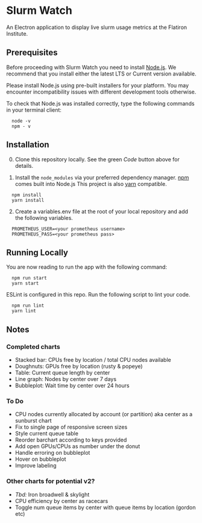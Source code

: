 # Slurm Watch

An Electron application to display live slurm usage metrics at the Flatiron Institute.

## Prerequisites

Before proceeding with Slurm Watch you need to install [Node.js](https://nodejs.org/en/download/). We recommend that you install either the latest LTS or Current version available.

Please install Node.js using pre-built installers for your platform. You may encounter incompatibility issues with different development tools otherwise.

To check that Node.js was installed correctly, type the following commands in your terminal client:

```
  node -v
  npm - v
```

## Installation

0. Clone this repository locally. See the green _Code_ button above for details.

1. Install the `node_modules` via your preferred dependency manager. [npm](https://www.npmjs.com/) comes built into Node.js This project is also [yarn](https://classic.yarnpkg.com/en/) compatible.

```
  npm install
  yarn install
```

2. Create a variables.env file at the root of your local repository and add the following variables.

```
  PROMETHEUS_USER=<your prometheus username>
  PROMETHEUS_PASS=<your prometheus pass>
```

## Running Locally

You are now reading to run the app with the following command:

```
  npm run start
  yarn start
```

ESLint is configured in this repo. Run the following script to lint your code.

```
  npm run lint
  yarn lint
```

## Notes

### Completed charts

- Stacked bar: CPUs free by location / total CPU nodes available
- Doughnuts: GPUs free by location (rusty & popeye)
- Table: Current queue length by center
- Line graph: Nodes by center over 7 days
- Bubbleplot: Wait time by center over 24 hours

### To Do

- CPU nodes currently allocated by account (or partition) aka center as a sunburst chart
- Fix to single page of responsive screen sizes
- Style current queue table
- Reorder barchart according to keys provided
- Add open GPUs/CPUs as number under the donut
- Handle erroring on bubbleplot
- Hover on bubbleplot
- Improve labeling

### Other charts for potential v2?

- _Tbd:_ Iron broadwell & skylight
- CPU efficiency by center as racecars
- Toggle num queue items by center with queue items by location (gordon etc)

